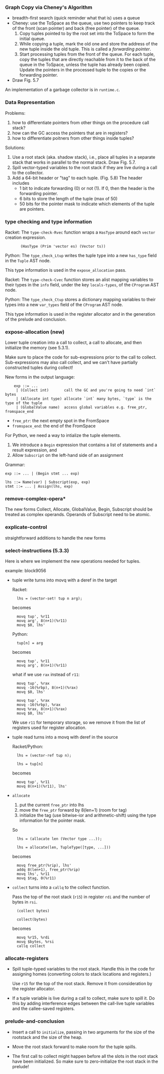 ### Graph Copy via Cheney's Algorithm

* breadth-first search (quick reminder what that is) uses a queue
* Cheney: use the ToSpace as the queue, use two pointers to keep
  track of the front (scan pointer) and back (free pointer) of the queue.
    1. Copy tuples pointed to by the root set into the ToSpace
       to form the initial queue.
    2. While copying a tuple, mark the old one and store the
       address of the new tuple inside the old tuple.
       This is called a *forwarding pointer*.
    3. Start processing tuples from the front of the queue.  For
       each tuple, copy the tuples that are directly reachable from
       it to the back of the queue in the ToSpace, unless the tuple
       has already been copied.  Update the pointers in the
       processed tuple to the copies or the forwarding pointer.
* Draw Fig. 5.7

An implementation of a garbage collector is in `runtime.c`.


### Data Representation

Problems: 
1. how to differentiate pointers from other things on the
  procedure call stack? 
2. how can the GC access the pointers that are in registers?
3. how to differentiate poitners from other things inside tuples?

Solutions:
1. Use a root stack (aka. shadow stack), i.e., place all
   tuples in a separate stack that works in parallel to the
   normal stack.  Draw Fig. 5.7.
2. Spill vector-typed variables to the root stack if they are
   live during a call to the collector.
3. Add a 64-bit header or "tag" to each tuple. (Fig. 5.8)
   The header includes 
	* 1 bit to indicate forwarding (0) or not (1). If 0, then
	  the header is the forwarding pointer.
	* 6 bits to store the length of the tuple (max of 50)
	* 50 bits for the pointer mask to indicate which elements 
	  of the tuple are pointers.



### type checking and type information

Racket: The `type-check-Rvec` function wraps a `HasType` around each
`vector` creation expression.

           (HasType (Prim 'vector es) (Vector ts))

Python: The `type_check_Ltup` writes the tuple type into a new
`has_type` field in the `Tuple` AST node.

This type information is used in the `expose_allocation` pass.

Racket: The `type-check-Cvec` function stores an alist mapping
variables to their types in the `info` field, under the key
`locals-types`, of the `CProgram` AST node.

Python: The `type_check_Ctup` stores a dictionary mapping variables to
their types into a new `var_types` field of the `CProgram` AST node.

This type information is used in the register allocator and in the
generation of the prelude and conclusion.


### expose-allocation (new)

Lower tuple creation into a call to collect, a call to allocate, and
then initialize the memory (see 5.3.1).

Make sure to place the code for sub-expressions prior to the call to
collect. Sub-expressions may also call collect, and we can't have
partially constructed tuples during collect!

New forms in the output language:

        exp ::= ...
         | (Collect int)       call the GC and you're going to need `int` bytes
         | (Allocate int type) allocate `int` many bytes, `type` is the type of the tuple
         | (GlobalValue name)  access global variables e.g. free_ptr, fromspace_end

* `free_ptr`: the next empty spot in the FromSpace
* `fromspace_end`: the end of the FromSpace

For Python, we need a way to intialize the tuple elements.

1. We introduce a `Begin` expression that contains a list of statements
   and a result expression, and
2. Allow `Subscript` on the left-hand side of an assignment

Grammar:

    exp ::= ... | (Begin stmt ... exp)

    lhs ::= Name(var) | Subscript(exp, exp)
    stmt ::= ... | Assign(lhs, exp)


### remove-complex-opera*
  
The new forms Collect, Allocate, GlobalValue, Begin, Subscript should
be treated as complex operands. Operands of Subscript need to be
atomic.

### explicate-control
  
straightforward additions to handle the new forms
    
### select-instructions (5.3.3)
  
Here is where we implement the new operations needed for tuples.

example: block9056

* tuple write turns into movq with a deref in the target

    Racket:

        lhs = (vector-set! tup n arg);
        
    becomes
    
        movq tup', %r11
        movq arg', 8(n+1)(%r11)
        movq $0, lhs'

    Python:
	
        tup[n] = arg
		
	becomes
	
        movq tup', %r11
        movq arg', 8(n+1)(%r11)

    what if we use `rax` instead of `r11`:

        movq tup', %rax
        movq -16(%rbp), 8(n+1)(%rax)
        movq $0, lhs'

        movq tup', %rax
        movq -16(%rbp), %rax
        movq %rax, 8(n+1)(%rax)
        movq $0, lhs'


    We use `r11` for temporary storage, so we remove it from the list
    of registers used for register allocation.

* tuple read turns into a movq with deref in the source

    Racket/Python:

        lhs = (vector-ref tup n);
		
		lhs = tup[n]
        
    becomes
    
        movq tup', %r11
        movq 8(n+1)(%r11), lhs'

* `allocate`

   1. put the current `free_ptr` into lhs
   2. move the `free_ptr` forward by 8(len+1)   (room for tag)
   3. initialize the tag (use bitwise-ior and arithmetic-shift)
     using the type information for the pointer mask.

   So

        lhs = (allocate len (Vector type ...));
		
        lhs = allocate(len, TupleType([type, ...]))

    becomes
    
        movq free_ptr(%rip), lhs'
        addq 8(len+1), free_ptr(%rip)
        movq lhs', %r11
        movq $tag, 0(%r11)
     
* `collect` turns into a `callq` to the collect function. 

    Pass the top of the root stack (`r15`) in register `rdi` and 
    the number of bytes in `rsi`.

        (collect bytes)
		
        collect(bytes)
        
    becomes
    
        movq %r15, %rdi
        movq $bytes, %rsi
        callq collect
       
### allocate-registers
  
* Spill tuple-typed variables to the root stack. Handle this
  in the code for assigning homes (converting colors to
  stack locations and registers.)
  
  Use `r15` for the top of the root stack. Remove it from
  consideration by the register allocator.

* If a tuple variable is live during a call to collect,
  make sure to spill it. Do this by adding interference edges
  between the call-live tuple variables and the callee-saved
  registers.

### prelude-and-conclusion

* Insert a call to `initialize`, passing in two arguments for the size
  of the rootstack and the size of the heap.

* Move the root stack forward to make room for the tuple spills.

* The first call to collect might happen before all the
  slots in the root stack have been initialized.
  So make sure to zero-initialize the root stack in the prelude!
